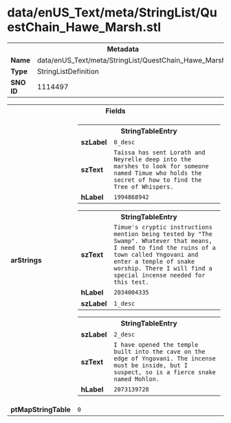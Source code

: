 <h1>data/enUS_Text/meta/StringList/QuestChain_Hawe_Marsh.stl</h1><table><tr><th colspan="100%">Metadata</th></tr><tr><td><b>Name</b></td><td>data/enUS_Text/meta/StringList/QuestChain_Hawe_Marsh.stl</td></tr><tr><td><b>Type</b></td><td>StringListDefinition</td></tr><tr><td><b>SNO ID</b></td><td>1114497</td></tr></table>

<table><tr><th colspan="100%">Fields</th></tr><tr><td><b>arStrings</b></td><td><table><tr><th colspan="100%">StringTableEntry</th></tr><tr><td><b>szLabel</b></td><td><code>0_desc</code></td></tr><tr><td><b>szText</b></td><td><code>Taissa has sent Lorath and Neyrelle deep into the marshes to look for someone named Timue who holds the secret of how to find the Tree of Whispers.</code></td></tr><tr><td><b>hLabel</b></td><td><code>1994868942</code></td></tr></table>


<table><tr><th colspan="100%">StringTableEntry</th></tr><tr><td><b>szText</b></td><td><code>Timue's cryptic instructions mention being tested by "The Swamp". Whatever that means, I need to find the ruins of a town called Yngovani and enter a temple of snake worship. There I will find a special incense needed for this test.</code></td></tr><tr><td><b>hLabel</b></td><td><code>2034004335</code></td></tr><tr><td><b>szLabel</b></td><td><code>1_desc</code></td></tr></table>


<table><tr><th colspan="100%">StringTableEntry</th></tr><tr><td><b>szLabel</b></td><td><code>2_desc</code></td></tr><tr><td><b>szText</b></td><td><code>I have opened the temple built into the cave on the edge of Yngovani. The incense must be inside, but I suspect, so is a fierce snake named Mohlon.</code></td></tr><tr><td><b>hLabel</b></td><td><code>2073139728</code></td></tr></table>


</td></tr><tr><td><b>ptMapStringTable</b></td><td><code>0</code></td></tr></table>

